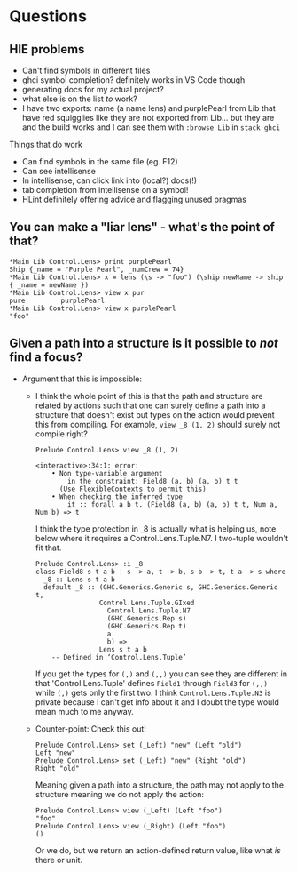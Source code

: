 # Questions

## HIE problems

- Can't find symbols in different files
- ghci symbol completion? definitely works in VS Code though
- generating docs for my actual project?
- what else is on the list *to* work?
- I have two exports: name (a name lens) and purplePearl from Lib that have red squigglies like they are not exported from Lib... but they are and the build works and I can see them with `:browse Lib` in `stack ghci`

Things that do work
- Can find symbols in the same file (eg. F12)
- Can see intellisense
- In intellisense, can click link into (local?) docs(!)
- tab completion from intellisense on a symbol!
- HLint definitely offering advice and flagging unused pragmas


## You can make a "liar lens" - what's the point of that?

    *Main Lib Control.Lens> print purplePearl
    Ship {_name = "Purple Pearl", _numCrew = 74}
    *Main Lib Control.Lens> x = lens (\s -> "foo") (\ship newName -> ship { _name = newName })
    *Main Lib Control.Lens> view x pur
    pure         purplePearl
    *Main Lib Control.Lens> view x purplePearl
    "foo"

## Given a path into a structure is it possible to *not* find a focus?
* Argument that this is impossible:
  * I think the whole point of this is that the path and structure are related by actions such that one can surely define a path into a structure that doesn't exist but types on the action would prevent this from compiling. For example, `view _8 (1, 2)` should surely not compile right?

        Prelude Control.Lens> view _8 (1, 2)

        <interactive>:34:1: error:
            • Non type-variable argument
                in the constraint: Field8 (a, b) (a, b) t t
              (Use FlexibleContexts to permit this)
            • When checking the inferred type
                it :: forall a b t. (Field8 (a, b) (a, b) t t, Num a, Num b) => t

    I think the type protection in _8 is actually what is helping us, note below where it requires a Control.Lens.Tuple.N7. I two-tuple wouldn't fit that.

        Prelude Control.Lens> :i _8
        class Field8 s t a b | s -> a, t -> b, s b -> t, t a -> s where
          _8 :: Lens s t a b
          default _8 :: (GHC.Generics.Generic s, GHC.Generics.Generic t,
                        Control.Lens.Tuple.GIxed
                          Control.Lens.Tuple.N7
                          (GHC.Generics.Rep s)
                          (GHC.Generics.Rep t)
                          a
                          b) =>
                        Lens s t a b
            -- Defined in ‘Control.Lens.Tuple’

    If you get the types for `(,)` and `(,,)` you can see they are different in that 'Control.Lens.Tuple' defines `Field1` through `Field3` for `(,,)` while `(,)` gets only the first two. I think `Control.Lens.Tuple.N3` is private because I can't get info about it and I doubt the type would mean much to me anyway.

  * Counter-point: Check this out!

        Prelude Control.Lens> set (_Left) "new" (Left "old")
        Left "new"
        Prelude Control.Lens> set (_Left) "new" (Right "old")
        Right "old"

    Meaning given a path into a structure, the path may not apply to the structure meaning we do not apply the action:

        Prelude Control.Lens> view (_Left) (Left "foo")
        "foo"
        Prelude Control.Lens> view (_Right) (Left "foo")
        ()

    Or we do, but we return an action-defined return value, like what *is* there or unit.